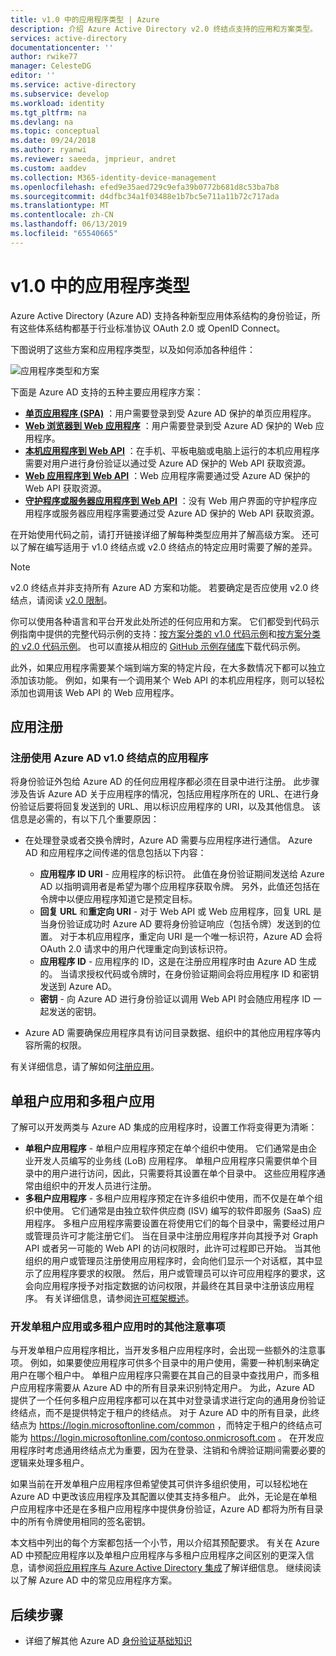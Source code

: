 ```yaml
---
title: v1.0 中的应用程序类型 | Azure
description: 介绍 Azure Active Directory v2.0 终结点支持的应用和方案类型。
services: active-directory
documentationcenter: ''
author: rwike77
manager: CelesteDG
editor: ''
ms.service: active-directory
ms.subservice: develop
ms.workload: identity
ms.tgt_pltfrm: na
ms.devlang: na
ms.topic: conceptual
ms.date: 09/24/2018
ms.author: ryanwi
ms.reviewer: saeeda, jmprieur, andret
ms.custom: aaddev
ms.collection: M365-identity-device-management
ms.openlocfilehash: efed9e35aed729c9efa39b0772b681d8c53ba7b8
ms.sourcegitcommit: d4dfbc34a1f03488e1b7bc5e711a11b72c717ada
ms.translationtype: MT
ms.contentlocale: zh-CN
ms.lasthandoff: 06/13/2019
ms.locfileid: "65540665"
---
```

# <a name="application-types-in-v10"></a>v1.0 中的应用程序类型

Azure Active Directory (Azure AD) 支持各种新型应用体系结构的身份验证，所有这些体系结构都基于行业标准协议 OAuth 2.0 或 OpenID Connect。

下图说明了这些方案和应用程序类型，以及如何添加各种组件：

![应用程序类型和方案](./media/authentication-scenarios/application_types_and_scenarios.png)

下面是 Azure AD 支持的五种主要应用程序方案：

- **[单页应用程序 (SPA)](single-page-application.md)** ：用户需要登录到受 Azure AD 保护的单页应用程序。
- **[Web 浏览器到 Web 应用程序](web-app.md)** ：用户需要登录到受 Azure AD 保护的 Web 应用程序。
- **[本机应用程序到 Web API](native-app.md)** ：在手机、平板电脑或电脑上运行的本机应用程序需要对用户进行身份验证以通过受 Azure AD 保护的 Web API 获取资源。
- **[Web 应用程序到 Web API](web-api.md)** ：Web 应用程序需要通过受 Azure AD 保护的 Web API 获取资源。
- **[守护程序或服务器应用程序到 Web API](service-to-service.md)** ：没有 Web 用户界面的守护程序应用程序或服务器应用程序需要通过受 Azure AD 保护的 Web API 获取资源。

在开始使用代码之前，请打开链接详细了解每种类型应用并了解高级方案。 还可以了解在编写适用于 v1.0 终结点或 v2.0 终结点的特定应用时需要了解的差异。

> [!NOTE]
> v2.0 终结点并非支持所有 Azure AD 方案和功能。 若要确定是否应使用 v2.0 终结点，请阅读 [v2.0 限制](active-directory-v2-limitations.md)。

你可以使用各种语言和平台开发此处所述的任何应用和方案。 它们都受到代码示例指南中提供的完整代码示例的支持：[按方案分类的 v1.0 代码示例](sample-v1-code.md)和[按方案分类的 v2.0 代码示例](sample-v2-code.md)。 也可以直接从相应的 [GitHub 示例存储库](https://github.com/Azure-Samples?q=active-directory)下载代码示例。

此外，如果应用程序需要某个端到端方案的特定片段，在大多数情况下都可以独立添加该功能。 例如，如果有一个调用某个 Web API 的本机应用程序，则可以轻松添加也调用该 Web API 的 Web 应用程序。

## <a name="app-registration"></a>应用注册

### <a name="registering-an-app-that-uses-the-azure-ad-v10-endpoint"></a>注册使用 Azure AD v1.0 终结点的应用程序

将身份验证外包给 Azure AD 的任何应用程序都必须在目录中进行注册。 此步骤涉及告诉 Azure AD 关于应用程序的情况，包括应用程序所在的 URL、在进行身份验证后要将回复发送到的 URL、用以标识应用程序的 URI，以及其他信息。 该信息是必需的，有以下几个重要原因：

* 在处理登录或者交换令牌时，Azure AD 需要与应用程序进行通信。 Azure AD 和应用程序之间传递的信息包括以下内容：
  
  * **应用程序 ID URI** - 应用程序的标识符。 此值在身份验证期间发送给 Azure AD 以指明调用者是希望为哪个应用程序获取令牌。 另外，此值还包括在令牌中以便应用程序知道它是预定目标。
  * **回复 URL** 和**重定向 URI** - 对于 Web API 或 Web 应用程序，回复 URL 是当身份验证成功时 Azure AD 要将身份验证响应（包括令牌）发送到的位置。 对于本机应用程序，重定向 URI 是一个唯一标识符，Azure AD 会将 OAuth 2.0 请求中的用户代理重定向到该标识符。
  * **应用程序 ID** - 应用程序的 ID，这是在注册应用程序时由 Azure AD 生成的。 当请求授权代码或令牌时，在身份验证期间会将应用程序 ID 和密钥发送到 Azure AD。
  * **密钥** - 向 Azure AD 进行身份验证以调用 Web API 时会随应用程序 ID 一起发送的密钥。
* Azure AD 需要确保应用程序具有访问目录数据、组织中的其他应用程序等内容所需的权限。

有关详细信息，请了解如何[注册应用](quickstart-register-app.md)。

## <a name="single-tenant-and-multi-tenant-apps"></a>单租户应用和多租户应用

了解可以开发两类与 Azure AD 集成的应用程序时，设置工作将变得更为清晰：

* **单租户应用程序** - 单租户应用程序预定在单个组织中使用。 它们通常是由企业开发人员编写的业务线 (LoB) 应用程序。 单租户应用程序只需要供单个目录中的用户进行访问，因此，只需要将其设置在单个目录中。 这些应用程序通常由组织中的开发人员进行注册。
* **多租户应用程序** - 多租户应用程序预定在许多组织中使用，而不仅是在单个组织中使用。 它们通常是由独立软件供应商 (ISV) 编写的软件即服务 (SaaS) 应用程序。 多租户应用程序需要设置在将使用它们的每个目录中，需要经过用户或管理员许可才能注册它们。 当在目录中注册应用程序并向其授予对 Graph API 或者另一可能的 Web API 的访问权限时，此许可过程即已开始。 当其他组织的用户或管理员注册使用应用程序时，会向他们显示一个对话框，其中显示了应用程序要求的权限。 然后，用户或管理员可以许可应用程序的要求，这会向应用程序授予对指定数据的访问权限，并最终在其目录中注册该应用程序。 有关详细信息，请参阅[许可框架概述](consent-framework.md)。

### <a name="additional-considerations-when-developing-single-tenant-or-multi-tenant-apps"></a>开发单租户应用或多租户应用时的其他注意事项

与开发单租户应用程序相比，当开发多租户应用程序时，会出现一些额外的注意事项。 例如，如果要使应用程序可供多个目录中的用户使用，需要一种机制来确定用户在哪个租户中。 单租户应用程序只需要在其自己的目录中查找用户，而多租户应用程序需要从 Azure AD 中的所有目录来识别特定用户。 为此，Azure AD 提供了一个任何多租户应用程序都可以在其中对登录请求进行定向的通用身份验证终结点，而不是提供特定于租户的终结点。 对于 Azure AD 中的所有目录，此终结点为 https://login.microsoftonline.com/common ，而特定于租户的终结点可能为 https://login.microsoftonline.com/contoso.onmicrosoft.com 。 在开发应用程序时考虑通用终结点尤为重要，因为在登录、注销和令牌验证期间需要必要的逻辑来处理多租户。

如果当前在开发单租户应用程序但希望使其可供许多组织使用，可以轻松地在 Azure AD 中更改该应用程序及其配置以使其支持多租户。 此外，无论是在单租户应用程序中还是在多租户应用程序中提供身份验证，Azure AD 都将为所有目录中的所有令牌使用相同的签名密钥。

本文档中列出的每个方案都包括一个小节，用以介绍其预配要求。 有关在 Azure AD 中预配应用程序以及单租户应用程序与多租户应用程序之间区别的更深入信息，请参阅[将应用程序与 Azure Active Directory 集成](quickstart-v1-integrate-apps-with-azure-ad.md)了解详细信息。 继续阅读以了解 Azure AD 中的常见应用程序方案。

## <a name="next-steps"></a>后续步骤

- 详细了解其他 Azure AD [身份验证基础知识](authentication-scenarios.md)
